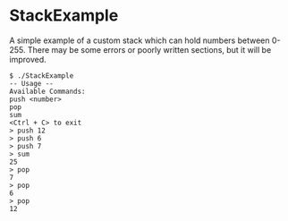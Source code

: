 # StackExample

A simple example of a custom stack which can hold numbers between 0-255. There may be some errors or poorly written sections, but it will be improved.

```terminal
$ ./StackExample 
-- Usage --
Available Commands:
push <number>
pop
sum
<Ctrl + C> to exit
> push 12
> push 6
> push 7
> sum
25
> pop
7
> pop
6
> pop
12
